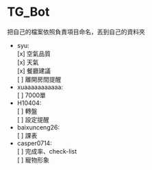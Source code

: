 # TG_Bot

把自己的檔案依照負責項目命名，丟到自己的資料夾

* syu:  
	[x] 空氣品質  
  	[x] 天氣  
  	[x] 餐廳建議  
  	[ ] 離開房間提醒  
* xuaaaaaaaaaaa:  
  	[ ] 7000單  
* H10404:  
  	[ ] 轉盤  
  	[ ] 設定提醒  
* baixunceng26:  
  	[ ] 課表  
* casper0714:  
  	[ ] 完成率、check-list  
  	[ ] 寵物形象  
